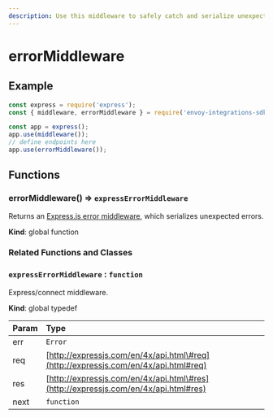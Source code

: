 ```yaml
---
description: Use this middleware to safely catch and serialize unexpected errors.
---
```


# errorMiddleware

## Example

```javascript
const express = require('express');
const { middleware, errorMiddleware } = require('envoy-integrations-sdk-nodejs');

const app = express();
app.use(middleware());
// define endpoints here
app.use(errorMiddleware());
```

## Functions

### errorMiddleware\(\) ⇒ `expressErrorMiddleware`

Returns an [Express.js error middleware](http://expressjs.com/en/guide/error-handling.html#writing-error-handlers), which serializes unexpected errors.

**Kind**: global function

### Related Functions and Classes

### `expressErrorMiddleware` : `function`

Express/connect middleware.

**Kind**: global typedef

| Param | Type |
| :--- | :--- |
| err | `Error` |
| req | [http://expressjs.com/en/4x/api.html\#req](http://expressjs.com/en/4x/api.html#req) |
| res | [http://expressjs.com/en/4x/api.html\#res](http://expressjs.com/en/4x/api.html#res) |
| next | `function` |

